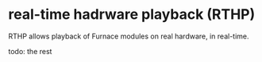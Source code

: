 # real-time hadrware playback (RTHP)

RTHP allows playback of Furnace modules on real hardware, in real-time.

todo: the rest

